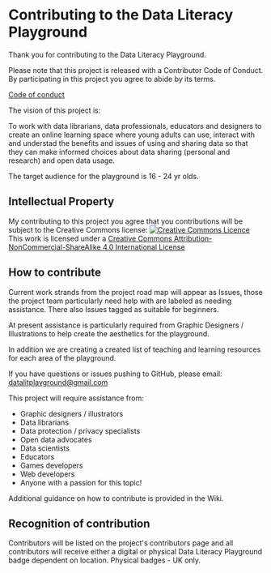 # Contributing to the Data Literacy Playground

Thank you for contributing to the Data Literacy Playground.

Please note that this project is released with a Contributor Code of Conduct. 
By participating in this project you agree to abide by its terms.

[Code of conduct](code-of-conduct)

The vision of this project is: 

To work with data librarians, data professionals, educators and designers to create an online learning space where young adults can use, 
interact with and understad the benefits and issues of using and sharing data so that they can make informed choices 
about data sharing (personal and research) and open data usage. 

The target audience for the playground is 16 - 24 yr olds.

## Intellectual Property

My contributing to this project you agree that you contributions will be subject to the Creative Commons license:
<a rel="license" href="http://creativecommons.org/licenses/by-nc-sa/4.0/"><img alt="Creative Commons Licence" style="border-width:0" src="https://i.creativecommons.org/l/by-nc-sa/4.0/88x31.png" /></a><br />This work is licensed under a <a rel="license" href="http://creativecommons.org/licenses/by-nc-sa/4.0/">Creative Commons Attribution-NonCommercial-ShareAlike 4.0 International License</a>

## How to contribute

Current work strands from the project road map will appear as Issues, those the project team particularly need help with are labeled as needing assistance. There also Issues tagged as suitable for beginners.

At present assistance is particularly required from Graphic Designers / Illustrations to help create the aesthetics for the playground.

In addition we are creating a created list of teaching and learning resources for each area of the playground.

If you have questions or issues pushing to GitHub, please email: datalitplayground@gmail.com

This project will require assistance from:
- Graphic designers / illustrators
- Data librarians
- Data protection / privacy specialists
- Open data advocates
- Data scientists
- Educators
- Games developers
- Web developers
- Anyone with a passion for this topic!

Additional guidance on how to contribute is provided in the Wiki.

## Recognition of contribution

Contributors will be listed on the project's contributors page and all contributors will receive either a digital or physical Data Literacy Playground badge dependent on location. Physical badges - UK only. 
